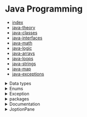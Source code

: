 # Java Programming </br>
 
- [index](index.md) </br>
- [java-theory](java-theory.md) </br>
- [java-classes](java-classes.md) </br>
- [java-interfaces](java-interfaces.md) </br>
- [java-math](java-math.md) </br> 
- [java-logic](java-logic.md) </br>
- [java-arrays](java-arrays.md) </br>
- [java-loops](java-loops.md) </br>
- [java-strings](java-strings.md) </br>
- [java-map](java-map.md) </br>
- [java-exceptions](java-exceptions.md) </br>




<details> <summary>Data types</summary>

Acronym | Value | Bytes
---------------|-------------|---|
| Be | Boolean | 1
| Careful | Char | 2
| Bears | Byte | 1
| Shouldn't | Short | 2
| Ingest | Int | 4
| Large | Long | 8
| Furry | Float | 4
| Dogs | Double | 8


</summary> </details>



<details> <summary>Enums</summary>

- Enums store values that are unlikely to change, like months or days of the week
- This can be used for 'multiple choice' type fields

```java
public enum Cars {

    bugatti(200, "blue", "jeff"),
    honda(300, "red", "Trevor"),
    shitBox(25, "green", "bill")

    private int speed;
    private final String color;
    private final String owner;

    //This is called the constructor
    Cars (int speed, String color, String owner){
    this.speed = speed;
    this.color = color;
    this.owner = owner;
    }
    //getter method for the enum
    public int getSpeed(){
        return speed
    }
}
// Main method to test this enum
public static void main(String[] args){
    Cars car = Cars.shitBox; 

    System.out.println(car.getSpeed()); //this would print the speed of shitbox

    for (Cars myCar: Car.values()){
        System.out.println(myCar.getSpeed()); // This for loop prints the speed of every car
    }                                       
}

```
</summary> </details>


<details> <summary>Exception</summary>

```java
publlic class exampleClass
{
    public static void main(String[] args) throws Exception
    {

    }

}
```

</summary> </details>

<details> <summary>packages</summary>

- Indicate how class is packaged `package java111.project5;`
- Normally source code is kept in a source folder 'src'
- Normally compiled classes are kept in a folder 'classes'
- Indicate where to place compiled classes `javac -d classes`
- The compiler will mirror the directory heirarchy of 'src'
- compile with `javac -classpath classes -d classes src/java111/project/*.java`

</summary> </details>









<details> <summary>Documentation</summary>




</summary> </details>



<details> <summary>JoptionPane</summary>
import javax.swing.JOptionPane;

JoptionPane.showMessageDialog(null, "this is a valid number");
JOptionPane.showMessageDialogue();
JOptionPane.showInpuDialog();
JOptionPane.PLAIN_MESSAGE



</summary> </details>



